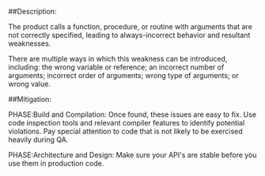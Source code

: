 ##Description:

The product calls a function, procedure, or routine with arguments that are not correctly specified, leading to always-incorrect behavior and resultant weaknesses.

There are multiple ways in which this weakness can be introduced, including: the wrong variable or reference; an incorrect number of arguments; incorrect order of arguments; wrong type of arguments; or wrong value.

##Mitigation:


PHASE:Build and Compilation:
Once found, these issues are easy to fix. Use code inspection tools and relevant compiler features to identify potential violations. Pay special attention to code that is not likely to be exercised heavily during QA.

PHASE:Architecture and Design:
Make sure your API's are stable before you use them in production code.

